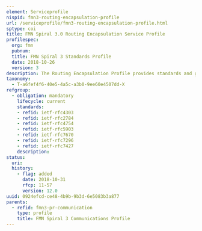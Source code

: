 ```yaml
---
element: Serviceprofile
nispid: fmn3-routing-encapsulation-profile
url: /serviceprofile/fmn3-routing-encapsulation-profile.html
sptype: coi
title: FMN Spiral 3.0 Routing Encapsulation Service Profile
profilespec:
  org: fmn
  pubnum: 
  title: FMN Spiral 3 Standards Profile
  date: 2018-10-26
  version: 3
description: The Routing Encapsulation Profile provides standards and guidance for generic routing encapsulation functions between network interconnection points (NIPs).
taxonomy:
  - T-a6fef4f6-40e5-4a5c-a3b0-9ee60e4507dd-X
refgroup:
  - obligation: mandatory
    lifecycle: current
    standards: 
    - refid: ietf-rfc4303
    - refid: ietf-rfc2784
    - refid: ietf-rfc4754
    - refid: ietf-rfc5903
    - refid: ietf-rfc7670
    - refid: ietf-rfc7296
    - refid: ietf-rfc7427
    description: 
status:
  uri: 
  history: 
    - flag: added
      date: 2018-10-31
      rfcp: 11-57
      version: 12.0
uuid: 0924efcd-ce48-4b9b-9b3d-6e5083b3a877
parents:
  - refid: fmn3-pr-communication
    type: profile
    title: FMN Spiral 3 Communications Profile
---
```

